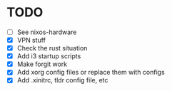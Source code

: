 # TODO

- [ ] See nixos-hardware
- [x] VPN stuff
- [x] Check the rust situation
- [x] Add i3 startup scripts
- [x] Make forgit work
- [x] Add xorg config files or replace them with configs
- [x] Add .xinitrc, tldr config file, etc
